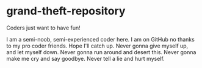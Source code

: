 # grand-theft-repository
Coders just want to have fun!

I am a semi-noob, semi-experienced coder here. I am on GitHub no thanks to my pro coder friends. Hope I'll catch up. 
Never gonna give myself up, and let myself down. Never gonna run around and desert this. Never gonna make me cry and say goodbye. Never tell a lie and hurt myself.
